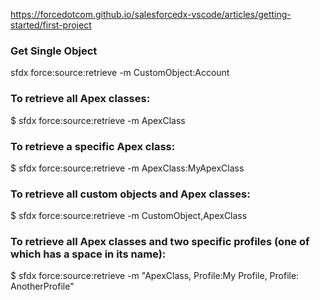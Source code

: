 https://forcedotcom.github.io/salesforcedx-vscode/articles/getting-started/first-project

### Get Single Object
sfdx force:source:retrieve -m CustomObject:Account

### To retrieve all Apex classes:
$ sfdx force:source:retrieve -m ApexClass

### To retrieve a specific Apex class:
$ sfdx force:source:retrieve -m ApexClass:MyApexClass

### To retrieve all custom objects and Apex classes:
$ sfdx force:source:retrieve -m CustomObject,ApexClass

### To retrieve all Apex classes and two specific profiles (one of which has a space in its name):
$ sfdx force:source:retrieve -m "ApexClass, Profile:My Profile, Profile: AnotherProfile"

